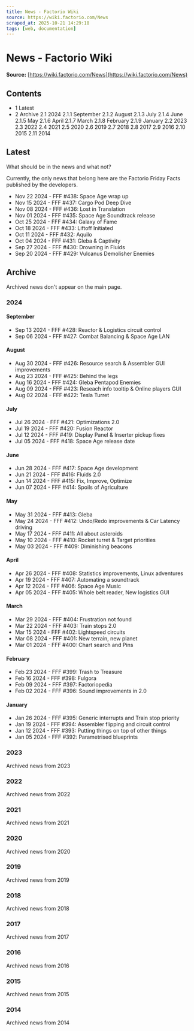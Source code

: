 ```yaml
---
title: News - Factorio Wiki
source: https://wiki.factorio.com/News
scraped_at: 2025-10-21 14:29:18
tags: [web, documentation]
---
```


# News - Factorio Wiki

**Source:** [https://wiki.factorio.com/News](https://wiki.factorio.com/News)

## Contents

- 1 Latest
- 2 Archive 2.1 2024 2.1.1 September 2.1.2 August 2.1.3 July 2.1.4 June 2.1.5 May 2.1.6 April 2.1.7 March 2.1.8 February 2.1.9 January 2.2 2023 2.3 2022 2.4 2021 2.5 2020 2.6 2019 2.7 2018 2.8 2017 2.9 2016 2.10 2015 2.11 2014

## Latest

What should be in the news and what not?

Currently, the only news that belong here are the Factorio Friday Facts published by the developers.

- Nov 22 2024 - FFF #438: Space Age wrap up
- Nov 15 2024 - FFF #437: Cargo Pod Deep Dive
- Nov 08 2024 - FFF #436: Lost in Translation
- Nov 01 2024 - FFF #435: Space Age Soundtrack release
- Oct 25 2024 - FFF #434: Galaxy of Fame
- Oct 18 2024 - FFF #433: Liftoff Initiated
- Oct 11 2024 - FFF #432: Aquilo
- Oct 04 2024 - FFF #431: Gleba & Captivity
- Sep 27 2024 - FFF #430: Drowning in Fluids
- Sep 20 2024 - FFF #429: Vulcanus Demolisher Enemies

## Archive

Archived news don't appear on the main page.

### 2024

#### September

- Sep 13 2024 - FFF #428: Reactor & Logistics circuit control
- Sep 06 2024 - FFF #427: Combat Balancing & Space Age LAN

#### August

- Aug 30 2024 - FFF #426: Resource search & Assembler GUI improvements
- Aug 23 2024 - FFF #425: Behind the legs
- Aug 16 2024 - FFF #424: Gleba Pentapod Enemies
- Aug 09 2024 - FFF #423: Reseach info tooltip & Online players GUI
- Aug 02 2024 - FFF #422: Tesla Turret

#### July

- Jul 26 2024 - FFF #421: Optimizations 2.0
- Jul 19 2024 - FFF #420: Fusion Reactor
- Jul 12 2024 - FFF #419: Display Panel & Inserter pickup fixes
- Jul 05 2024 - FFF #418: Space Age release date

#### June

- Jun 28 2024 - FFF #417: Space Age development
- Jun 21 2024 - FFF #416: Fluids 2.0
- Jun 14 2024 - FFF #415: Fix, Improve, Optimize
- Jun 07 2024 - FFF #414: Spoils of Agriculture

#### May

- May 31 2024 - FFF #413: Gleba
- May 24 2024 - FFF #412: Undo/Redo improvements & Car Latency driving
- May 17 2024 - FFF #411: All about asteroids
- May 10 2024 - FFF #410: Rocket turret & Target priorities
- May 03 2024 - FFF #409: Diminishing beacons

#### April

- Apr 26 2024 - FFF #408: Statistics improvements, Linux adventures
- Apr 19 2024 - FFF #407: Automating a soundtrack
- Apr 12 2024 - FFF #406: Space Age Music
- Apr 05 2024 - FFF #405: Whole belt reader, New logistics GUI

#### March

- Mar 29 2024 - FFF #404: Frustration not found
- Mar 22 2024 - FFF #403: Train stops 2.0
- Mar 15 2024 - FFF #402: Lightspeed circuits
- Mar 08 2024 - FFF #401: New terrain, new planet
- Mar 01 2024 - FFF #400: Chart search and Pins

#### February

- Feb 23 2024 - FFF #399: Trash to Treasure
- Feb 16 2024 - FFF #398: Fulgora
- Feb 09 2024 - FFF #397: Factoriopedia
- Feb 02 2024 - FFF #396: Sound improvements in 2.0

#### January

- Jan 26 2024 - FFF #395: Generic interrupts and Train stop priority
- Jan 19 2024 - FFF #394: Assembler flipping and circuit control
- Jan 12 2024 - FFF #393: Putting things on top of other things
- Jan 05 2024 - FFF #392: Parametrised blueprints

### 2023

Archived news from 2023

### 2022

Archived news from 2022

### 2021

Archived news from 2021

### 2020

Archived news from 2020

### 2019

Archived news from 2019

### 2018

Archived news from 2018

### 2017

Archived news from 2017

### 2016

Archived news from 2016

### 2015

Archived news from 2015

### 2014

Archived news from 2014
